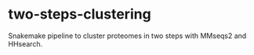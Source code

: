 # two-steps-clustering
Snakemake pipeline to cluster proteomes in two steps with MMseqs2 and HHsearch.
